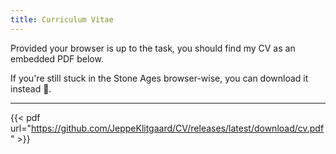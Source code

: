 ```yaml
---
title: Curriculum Vitae
---
```


Provided your browser is up to the task, you should find my CV as an embedded PDF below.

If you're still stuck in the Stone Ages browser-wise, you can download it instead 📃.

---

{{< pdf url="https://github.com/JeppeKlitgaard/CV/releases/latest/download/cv.pdf" >}}